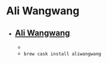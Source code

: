 # Ali Wangwang
- [Ali Wangwang](https://alimarket.taobao.com/markets/qnww/portal-group/ww/index)
  - 
  - 
  - `brew cask install aliwangwang`
